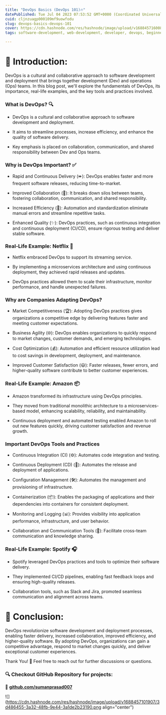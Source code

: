 ```yaml
---
title: "DevOps Basics (DevOps 101)🔥"
datePublished: Tue Jul 04 2023 07:53:52 GMT+0000 (Coordinated Universal Time)
cuid: cljnzuagp000109mf9uowfodu
slug: devops-basics-devops-101
cover: https://cdn.hashnode.com/res/hashnode/image/upload/v1688457160084/fbb91937-82af-4a4f-a8e7-7244e44298fc.png
tags: software-development, web-development, developer, devops, beginners

---
```


# **📍** Introduction:

DevOps is a cultural and collaborative approach to software development and deployment that brings together development (Dev) and operations (Ops) teams. In this blog post, we'll explore the fundamentals of DevOps, its importance, real-life examples, and the key tools and practices involved.

### What is DevOps? 🔍

* DevOps is a cultural and collaborative approach to software development and deployment.
    
* It aims to streamline processes, increase efficiency, and enhance the quality of software delivery.
    
* Key emphasis is placed on collaboration, communication, and shared responsibility between Dev and Ops teams.
    

### Why is DevOps Important? ✅

* Rapid and Continuous Delivery (⏩): DevOps enables faster and more frequent software releases, reducing time-to-market.
    
* Improved Collaboration (🤝): It breaks down silos between teams, fostering collaboration, communication, and shared responsibility.
    
* Increased Efficiency (🔄): Automation and standardization eliminate manual errors and streamline repetitive tasks.
    
* Enhanced Quality (✨): DevOps practices, such as continuous integration and continuous deployment (CI/CD), ensure rigorous testing and deliver stable software.
    

### Real-Life Example: Netflix 🎥

* Netflix embraced DevOps to support its streaming service.
    
* By implementing a microservices architecture and using continuous deployment, they achieved rapid releases and updates.
    
* DevOps practices allowed them to scale their infrastructure, monitor performance, and handle unexpected failures.
    

### Why are Companies Adapting DevOps?

* Market Competitiveness (🏆): Adopting DevOps practices gives organizations a competitive edge by delivering features faster and meeting customer expectations.
    
* Business Agility (🌐): DevOps enables organizations to quickly respond to market changes, customer demands, and emerging technologies.
    
* Cost Optimization (💰): Automation and efficient resource utilization lead to cost savings in development, deployment, and maintenance.
    
* Improved Customer Satisfaction (😃): Faster releases, fewer errors, and higher-quality software contribute to better customer experiences.
    

### Real-Life Example: Amazon 📦

* Amazon transformed its infrastructure using DevOps principles.
    
* They moved from traditional monolithic architecture to a microservices-based model, enhancing scalability, reliability, and maintainability.
    
* Continuous deployment and automated testing enabled Amazon to roll out new features quickly, driving customer satisfaction and revenue growth.
    

### Important DevOps Tools and Practices

* Continuous Integration (CI) (⚙️): Automates code integration and testing.
    
* Continuous Deployment (CD) (🚀): Automates the release and deployment of applications.
    
* Configuration Management (🛠️): Automates the management and provisioning of infrastructure.
    
* Containerization (📦): Enables the packaging of applications and their dependencies into containers for consistent deployment.
    
* Monitoring and Logging (📊): Provides visibility into application performance, infrastructure, and user behavior.
    
* Collaboration and Communication Tools (💬): Facilitate cross-team communication and knowledge sharing.
    

### Real-Life Example: Spotify 🎧

* Spotify leveraged DevOps practices and tools to optimize their software delivery.
    
* They implemented CI/CD pipelines, enabling fast feedback loops and ensuring high-quality releases.
    
* Collaboration tools, such as Slack and Jira, promoted seamless communication and alignment across teams.
    

# **📍 Conclusion:**

DevOps revolutionize software development and deployment processes, enabling faster delivery, increased collaboration, improved efficiency, and higher-quality software. By adopting DevOps, organizations can gain a competitive advantage, respond to market changes quickly, and deliver exceptional customer experiences.

Thank You! 🙏 Feel free to reach out for further discussions or questions.

### **🔍 Checkout GitHub Repository for projects:**

**🔗** [**github.com/sumanprasad007**](http://github.com/sumanprasad007)

![](https://cdn.hashnode.com/res/hashnode/image/upload/v1688457101907/3d486455-3a32-48fb-9e44-3a1de2b23190.png align="center")